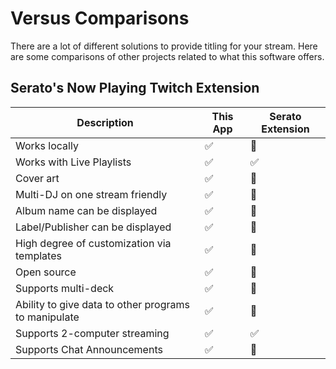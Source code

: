 # Versus Comparisons

There are a lot of different solutions to provide titling for your
stream. Here are some comparisons of other projects related to what this
software offers.

## Serato's Now Playing Twitch Extension

| Description | This App | Serato Extension |
|----|----|----|
| Works locally | ✅ | 🚫 |
| Works with Live Playlists | ✅ | ✅ |
| Cover art | ✅ | 🚫 |
| Multi-DJ on one stream friendly | ✅ | 🚫 |
| Album name can be displayed | ✅ | 🚫 |
| Label/Publisher can be displayed | ✅ | 🚫 |
| High degree of customization via templates | ✅ | 🚫 |
| Open source | ✅ | 🚫 |
| Supports multi-deck | ✅ | 🚫 |
| Ability to give data to other programs to manipulate | ✅ | 🚫 |
| Supports 2-computer streaming | ✅ | ✅ |
| Supports Chat Announcements | ✅ | 🚫 |
